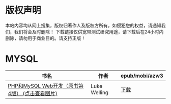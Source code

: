 # 版权声明

本站内容均从网上搜集，版权归著作人及版权方所有，如侵犯您的权益，请通知我们，我们将会及时删除！ 下载链接仅供宽带测试研究用途，请下载后在24小时内删除，请勿用于商业目的。请支持正版！

# MYSQL

| 书名 | 作者 | epub/mobi/azw3 |
| --- | --- | --- |
| [PHP和MySQL Web开发（原书第4版） (点击查看图片)](https://www.dushupai.com/attachment/2024/06/01/67c935d57e171839.jpg) | Luke Welling | [下载](https://url89.ctfile.com/f/31084289-1357005859-aace71?p=8866) |
